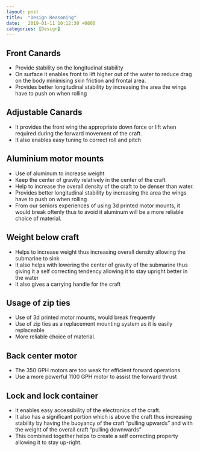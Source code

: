 ```yaml
---
layout: post
title:  "Design Reasoning"
date:   2019-01-11 10:12:30 +0800
categories: [Design]
---
```


## Front Canards
- Provide stability on the longitudinal stability
- On surface it enables front to lift higher out of the water to reduce drag on the body minimising skin friction and frontal area.
- Provides better longitudinal stability by increasing the area the wings have to push on when rolling


## Adjustable Canards
- It provides the front wing the appropriate down force or lift when required during the forward movement of the craft.
- It also enables easy tuning to correct roll and pitch

## Aluminium motor mounts
- Use of aluminum to increase weight
- Keep the center of gravity relatively in the center of the craft
- Help to increase the overall density of the craft to be denser than water.
- Provides better longitudinal stability by increasing the area the wings have to push on when rolling
- From our seniors experiences of using 3d printed motor mounts, it would break oftenly thus to avoid it aluminum will be a more reliable choice of material.

## Weight below craft
- Helps to increase weight thus increasing overall density allowing the submarine to sink
- It also helps with lowering the center of gravity of the submarine thus giving it a self correcting tendency allowing it to stay upright better in the water
- It also gives a carrying handle for the craft

## Usage of zip ties
- Use of 3d printed motor mounts, would break frequently
- Use of zip ties as a replacement mounting system as it is easily replaceable
- More reliable choice of material.

## Back center motor
- The 350 GPH motors are too weak for efficient forward operations
- Use a more powerful 1100 GPH motor to assist the forward thrust

## Lock and lock container
- It enables easy accessibility of the electronics of the craft.
- It also has a significant portion which is above the craft thus increasing stability by having the buoyancy of the craft “pulling upwards” and with the weight of the overall craft “pulling downwards”
- This combined together helps to create a self correcting property allowing it to stay up-right.
